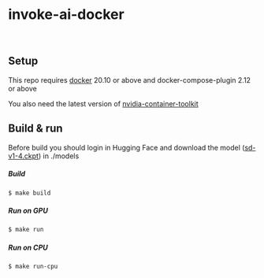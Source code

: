 # invoke-ai-docker
<br/>

Setup
-----

This repo requires [docker](https://docs.docker.com/engine/install/ubuntu/) 20.10 or above and docker-compose-plugin 2.12 or above

You also need the latest version of [nvidia-container-toolkit](https://docs.nvidia.com/datacenter/cloud-native/container-toolkit/install-guide.html)
<br/>

Build & run
-----------

Before build you should login in Hugging Face and download the model ([sd-v1-4.ckpt](https://huggingface.co/CompVis/stable-diffusion-v-1-4-original)) in ./models
<br/>

##### Build
```bash
$ make build
```
##### Run on GPU
```bash
$ make run
```
##### Run on CPU
```bash
$ make run-cpu
```
